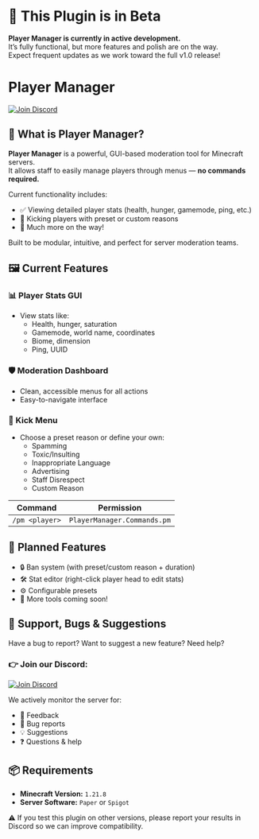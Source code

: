 # 🚧 This Plugin is in Beta
**Player Manager is currently in active development.**  
It’s fully functional, but more features and polish are on the way.  
Expect frequent updates as we work toward the full v1.0 release!


# Player Manager
[![Join Discord](https://img.shields.io/badge/Join%20Discord-Click%20Here-5865F2?style=flat-square&logo=discord&logoColor=white&labelColor=2C2F33)](https://discord.gg/XNeZR5pYbg)

## 🧰 What is Player Manager?
**Player Manager** is a powerful, GUI-based moderation tool for Minecraft servers.  
It allows staff to easily manage players through menus — **no commands required.**

Current functionality includes:

- ✅ Viewing detailed player stats (health, hunger, gamemode, ping, etc.)
- 🦶 Kicking players with preset or custom reasons
- 🔄 Much more on the way!

Built to be modular, intuitive, and perfect for server moderation teams.

## 🖼️ Current Features

### 📊 Player Stats GUI
- View stats like:
  - Health, hunger, saturation
  - Gamemode, world name, coordinates
  - Biome, dimension
  - Ping, UUID

### 🛡️ Moderation Dashboard
- Clean, accessible menus for all actions
- Easy-to-navigate interface

### 🥾 Kick Menu
- Choose a preset reason or define your own:
  - Spamming
  - Toxic/Insulting
  - Inappropriate Language
  - Advertising
  - Staff Disrespect
  - Custom Reason

| Command       | Permission                    |
|---------------|-------------------------------|
| `/pm <player>` | `PlayerManager.Commands.pm`   |

## 🧪 Planned Features
- 🔒 Ban system (with preset/custom reason + duration)
- 🛠️ Stat editor (right-click player head to edit stats)
- ⚙️ Configurable presets
- 🔧 More tools coming soon!

## 💬 Support, Bugs & Suggestions

Have a bug to report? Want to suggest a new feature? Need help?

### 👉 Join our Discord:
[![Join Discord](https://img.shields.io/badge/Join%20Discord-Click%20Here-5865F2?style=flat-square&logo=discord&logoColor=white&labelColor=2C2F33)](https://discord.gg/XNeZR5pYbg)

We actively monitor the server for:
- 💬 Feedback
- 🐞 Bug reports
- 💡 Suggestions
- ❓ Questions & help

## 📦 Requirements

- **Minecraft Version:** `1.21.8`
- **Server Software:** `Paper` or `Spigot`

⚠️ If you test this plugin on other versions, please report your results in Discord so we can improve compatibility.
